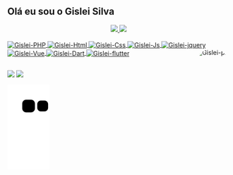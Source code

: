## Olá eu sou o Gislei Silva
<div align="center">
  <a href="https://github.com/gisleisilva">
  <img height="180em" src="https://github-readme-stats.vercel.app/api?username=gisleisilva&show_icons=true&theme=dracula&include_all_commits=true&count_private=true"/>
  <img height="180em" src="https://github-readme-stats.vercel.app/api/top-langs/?username=gisleisilva&layout=compact&langs_count=7&theme=dracula"/>
</div>
<div style="display: inline_block"><br>
  <img align="center" alt="Gislei-PHP" height="30" width="40" src="https://cdn.jsdelivr.net/gh/devicons/devicon/icons/php/php-original.svg">
  <img align="center" alt="Gislei-Html" height="30" width="40" src="https://cdn.jsdelivr.net/gh/devicons/devicon/icons/html5/html5-original.svg">
  <img align="center" alt="Gislei-Css" height="30" width="40" src="https://cdn.jsdelivr.net/gh/devicons/devicon/icons/css3/css3-original.svg">
  <img align="center" alt="Gislei-Js" height="30" width="40" src="https://cdn.jsdelivr.net/gh/devicons/devicon/icons/javascript/javascript-original.svg">
  <img align="center" alt="Gislei-jquery" height="30" width="40" src="https://cdn.jsdelivr.net/gh/devicons/devicon/icons/jquery/jquery-original.svg">
  <img align="center" alt="Gislei-Vue" height="30" width="40" src="https://cdn.jsdelivr.net/gh/devicons/devicon/icons/vuejs/vuejs-original.svg">
  <img align="center" alt="Gislei-Dart" height="30" width="40" src="https://cdn.jsdelivr.net/gh/devicons/devicon/icons/dart/dart-original.svg">
  <img align="center" alt="Gislei-flutter" height="30" width="40" src="https://cdn.jsdelivr.net/gh/devicons/devicon/icons/flutter/flutter-original.svg">
  <img align="right" alt="Gislei-pic" height="150" style="border-radius:50px;" src="https://avatars.githubusercontent.com/u/21094141?v=4">
</div>
  
  ##
 
<div> 
  <a href = "mailto:gisleisilvacruz@gmail.com"><img src="https://img.shields.io/badge/-Gmail-%23333?style=for-the-badge&logo=gmail&logoColor=white" target="_blank"></a>
  <a href="https://www.linkedin.com/in/gisleisilvacruz/" target="_blank"><img src="https://img.shields.io/badge/-LinkedIn-%230077B5?style=for-the-badge&logo=linkedin&logoColor=white" target="_blank"></a> 
 
  ![Snake animation](https://github.com/gisleisilva/gisleisilva/blob/output/github-contribution-grid-snake.svg)
 
</div>
